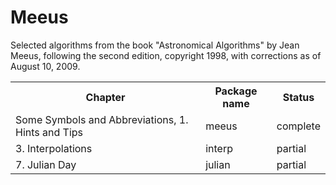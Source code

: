 Meeus
=====

Selected algorithms from the book "Astronomical Algorithms"
by Jean Meeus, following the second edition, copyright 1998,
with corrections as of August 10, 2009.

<table>
	<tr><th>Chapter</th><th>Package name</th><th>Status</th></tr>
    <tr><td>Some Symbols and Abbreviations, 1. Hints and Tips</td><td>meeus</td><td>complete</td></tr>
    <tr><td>3. Interpolations</td><td>interp</td><td>partial</td></tr>
    <tr><td>7. Julian Day</td><td>julian</td><td>partial</td></tr>
</table>
